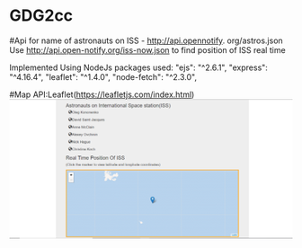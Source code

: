 # GDG2cc
#Api for name of astronauts on ISS - http://api.opennotify. org/astros.json Use http://api.open-notify.org/iss-now.json to find position of ISS real time

Implemented Using NodeJs
packages used:
    "ejs": "^2.6.1",
    "express": "^4.16.4",
    "leaflet": "^1.4.0",
    "node-fetch": "^2.3.0",
    
#Map API:Leaflet(https://leafletjs.com/index.html) 
![alt text](https://github.com/roymegha/GDG2cc/blob/master/images/Capture.PNG)
    
    
    
